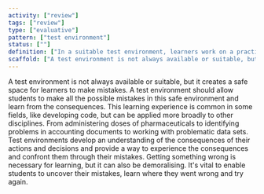 ```yaml
---
activity: ["review"]
tags: ["review"]
type: ["evaluative"]
pattern: ["test environment"]
status: [""]
definition: ["In a suitable test environment, learners work on a practical example to explore a topic and test their skills, decisions and actions. It allows them to see what works, what errors occur and validation when correct."]
scaffold: ["A test environment is not always available or suitable, but it creates a safe space for learners to make mistakes. A test environment should allow students to make all the possible mistakes in this safe environment and learn from the consequences. This learning experience is common in some fields, like developing code, but can be applied more broadly to other disciplines. From administering doses of pharmaceuticals to identifying problems in accounting documents to working with problematic data sets. Test environments develop an understanding of the consequences of their actions and decisions and provide a way to experience the consequences and confront them through their mistakes. Getting something wrong is necessary for learning, but it can also be demoralising. It's vital to enable students to uncover their mistakes, learn where they went wrong and try again."]
---
```


A test environment is not always available or suitable, but it creates a safe space for learners to make mistakes. A test environment should allow students to make all the possible mistakes in this safe environment and learn from the consequences. This learning experience is common in some fields, like developing code, but can be applied more broadly to other disciplines. From administering doses of pharmaceuticals to identifying problems in accounting documents to working with problematic data sets. Test environments develop an understanding of the consequences of their actions and decisions and provide a way to experience the consequences and confront them through their mistakes. Getting something wrong is necessary for learning, but it can also be demoralising. It's vital to enable students to uncover their mistakes, learn where they went wrong and try again.
